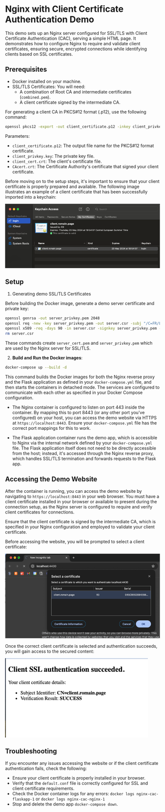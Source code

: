 # Nginx with Client Certificate Authentication Demo

This demo sets up an Nginx server configured for SSL/TLS with Client Certificate Authentication (CAC), serving a simple HTML page. It demonstrates how to configure Nginx to require and validate client certificates, ensuring secure, encrypted connections while identifying clients based on SSL certificates.

## Prerequisites

- Docker installed on your machine.
- SSL/TLS Certificates: You will need:
  - A combination of Root CA and intermediate certificates (`combined.pem`).
  - A client certificate signed by the intermediate CA.

For generating a client CA in PKCS#12 format (.p12), use the following command:

```sh
openssl pkcs12 -export -out client_certificate.p12 -inkey client_privkey.key -in client_cert.crt -certfile CAcert.crt -legacy
```

Parameters:

- `client_certificate.p12`: The output file name for the PKCS#12 format certificate.
- `client_privkey.key`: The private key file.
- `client_cert.crt`: The client's certificate file.
- `CAcert.crt`: The Certificate Authority's certificate that signed your client certificate.

Before moving on to the setup steps, it's important to ensure that your client certificate is properly prepared and available. The following image illustrates an example of a client certificate that has been successfully imported into a keychain:

![Example Client Certificate imported](./client_certificate_keychain.png)

## Setup

1. Generating demo SSL/TLS Certificates

Before building the Docker image, generate a demo server certificate and private key:

```sh
openssl genrsa -out server_privkey.pem 2048
openssl req -new -key server_privkey.pem -out server.csr -subj "/C=FR/L=Chambery/OU=Product/CN=Product Demo"
openssl x509 -req -days 90 -in server.csr -signkey server_privkey.pem -out server_cert.pem
rm server.csr
```

These commands create `server_cert.pem` and `server_privkey.pem` which are used by the Nginx server for SSL/TLS.

2. **Build and Run the Docker images**:

```sh
docker-compose up --build -d
```

This command builds the Docker images for both the Nginx reverse proxy and the Flask application as defined in your `docker-compose.yml` file, and then starts the containers in detached mode. The services are configured to communicate with each other as specified in your Docker Compose configuration.

- The Nginx container is configured to listen on port 443 inside the container. By mapping this to port 8443 (or any other port you've configured) on your host, you can access the demo website via HTTPS at `https://localhost:8443`. Ensure your `docker-compose.yml` file has the correct port mappings for this to work.

- The Flask application container runs the demo app, which is accessible to Nginx via the internal network defined by your `docker-compose.yml` file. The Flask application itself does not need to be directly accessible from the host; instead, it's accessed through the Nginx reverse proxy, which handles SSL/TLS termination and forwards requests to the Flask app.

## Accessing the Demo Website

After the container is running, you can access the demo website by navigating to `https://localhost:8443` in your web browser. You must have a client certificate installed in your browser or available to present during the connection setup, as the Nginx server is configured to require and verify client certificates for connections.

Ensure that the client certificate is signed by the intermediate CA, which is specified in your Nginx configuration and employed to validate your client certificate.

Before accessing the website, you will be prompted to select a client certificate:

![Example Select Client SSL](./select_client_cert.png)

Once the correct client certificate is selected and authentication succeeds, you will gain access to the secured content:

![Example Client SSL auth succeed](./client_ssl_success.png)

## Troubleshooting

If you encounter any issues accessing the website or if the client certificate authentication fails, check the following:

- Ensure your client certificate is properly installed in your browser.
- Verify that the `default.conf` file is correctly configured for SSL and client certificate requirements.
- Check the Docker container logs for any errors: `docker logs nginx-cac-flaskapp-1` or `docker logs nginx-cac-nginx-1`
- Stop and delete the demo app `docker-compose down`.